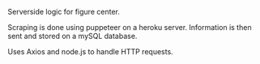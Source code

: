 Serverside logic for figure center.

Scraping is done using puppeteer on a heroku server. 
Information is then sent and stored on a mySQL database.

Uses Axios and node.js to handle HTTP requests.
